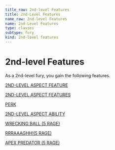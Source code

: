 ```yaml
---
title_raw: 2nd-level Features
title: 2nd-Level Features
name_raw: 2nd-level Features
name: 2nd-Level Features
type: classes
subtype: fury
kind: 2nd-level features
---
```


# 2nd-level Features

As a 2nd-level fury, you gain the following features.

[2ND-LEVEL ASPECT FEATURE](./2nd-Level%20Aspect%20Feature.md)

[2ND-LEVEL ASPECT FEATURES](./2nd-Level%20Aspect%20Features/2nd-Level%20Aspect%20Features.md)

[PERK](./Perk.md)

[2ND-LEVEL ASPECT ABILITY](./2nd-Level%20Aspect%20Ability/2nd-Level%20Aspect%20Ability.md)

[WRECKING BALL (5 RAGE)](./Wrecking%20Ball/Wrecking%20Ball.md)

[RRRAAAGHH!(5 RAGE)](<./RRRAAAGHH(5%20RAGE)/RRRAAAGHH(5%20RAGE).md>)

[APEX PREDATOR (5 RAGE)](./Apex%20Predator.md)
